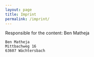```yaml
---
layout: page
title: Imprint
permalink: /imprint/
---
```

Responsible for the content: Ben Matheja

```
Ben Matheja
Mittbachweg 16
63607 Wächtersbach
```
